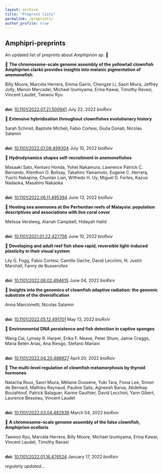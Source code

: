 ```yaml
---
layout: archive
title: "Preprint lists"
permalink: /preprints/
author_profile: true
---
```

<style>
.borderexample {
 border-style:solid;
 border-color:#287EC7;
}
</style>

## Amphipri-preprints
An updated list of preprints about *Amphiprion sp.* 🐠

<div class="tile">
🔵 <b>The chromosome-scale genome assembly of the yellowtail clownfish Amphiprion clarkii provides insights into melanic pigmentation of anemonefish </b>

Billy Moore, Marcela Herrera, Emma Gairin, Chengze Li, Saori Miura, Jeffrey Jolly, Manon Mercader, Michael Izumiyama, Erina Kawai, Timothy Ravasi, Vincent Laudet, Taewoo Ryu

<br/><b>doi:</b> <a href="https://doi.org/10.1101/2022.07.21.500941" target="_blank" rel="noopener noreferrer">10.1101/2022.07.21.500941</a>
July 22, 2022 <i>bioRxiv</i> <br/>
</div>

<!--- -----------------------------------------------------------------------  -->
<!--- -----------------------------------------------------------------------  -->

<div class="tile">
🔵 <b>Extensive hybridisation throughout clownfishes evolutionary history </b>

Sarah Schmid, Baptiste Micheli, Fabio Cortesi, Giulia Donati, Nicolas Salamin

<br/><b>doi:</b> <a href="https://doi.org/10.1101/2022.07.08.499304" target="_blank" rel="noopener noreferrer">10.1101/2022.07.08.499304</a>
July 10, 2022 <i>bioRxiv</i> <br/>
</div>

<!--- -----------------------------------------------------------------------  -->
<!--- -----------------------------------------------------------------------  -->

<div class="tile">
🔵 <b>Hydrodynamics shapes self-recruitment in anemonefishes </b>

Masaaki Sato, Kentaro Honda, Yohei Nakamura, Lawrence Patrick C. Bernardo, Klenthon O. Bolisay, Takahiro Yamamoto, Eugene C. Herrera, Yuichi Nakajima, Chunlan Lian, Wilfredo H. Uy, Miguel D. Fortes, Kazuo Nadaoka, Masahiro Nakaoka

<br/><b>doi:</b> <a href="https://doi.org/10.1101/2022.06.11.495394" target="_blank" rel="noopener noreferrer">10.1101/2022.06.11.495394</a>
June 13, 2022 <i>bioRxiv</i> <br/>
</div>

<!--- -----------------------------------------------------------------------  -->
<!--- -----------------------------------------------------------------------  -->

<div class="tile">
🔵 <b>Hosting sea anemones at the Perhentian reefs of Malaysia: population descriptives and associations with live coral cover </b>

Melissa Versteeg, Alanah Campbell, Hidayah Halid

<br/><b>doi:</b> <a href="https://doi.org/10.1101/2021.01.22.427756" target="_blank" rel="noopener noreferrer">10.1101/2021.01.22.427756</a>
June 10, 2022 <i>bioRxiv</i> <br/>
</div>

<!--- -----------------------------------------------------------------------  -->
<!--- -----------------------------------------------------------------------  -->

<div class="tile">
🔵 <b>Developing and adult reef fish show rapid, reversible light-induced plasticity in their visual system </b>

Lily G. Fogg, Fabio Cortesi, Camille Gache, David Lecchini, N. Justin Marshall, Fanny de Busserolles

<br/><b>doi:</b> <a href="https://doi.org/10.1101/2022.06.02.494615" target="_blank" rel="noopener noreferrer">10.1101/2022.06.02.494615</a>
June 04, 2022 <i>bioRxiv</i> <br/>
</div>

<!--- -----------------------------------------------------------------------  -->
<!--- -----------------------------------------------------------------------  -->

<div class="tile">
🔵 <b>Insights into the genomics of clownfish adaptive radiation: the genomic substrate of the diversification </b>

Anna Marcionetti, Nicolas Salamin

<br/><b>doi:</b> <a href="https://doi.org/10.1101/2022.05.12.491701" target="_blank" rel="noopener noreferrer">10.1101/2022.05.12.491701</a>
May 13, 2022 <i>bioRxiv</i> <br/>
</div>

<!--- -----------------------------------------------------------------------  -->
<!--- -----------------------------------------------------------------------  -->

<div class="tile">
🔵 <b>Environmental DNA persistence and fish detection in captive sponges </b>

Wang Cai, Lynsey R. Harper, Erika F. Neave, Peter Shum, Jamie Craggs, María Belén Arias, Ana Riesgo, Stefano Mariani

<br/><b>doi:</b> <a href="https://doi.org/10.1101/2022.04.20.488927" target="_blank" rel="noopener noreferrer">10.1101/2022.04.20.488927</a>
April 20, 2022 <i>bioRxiv</i> <br/>
</div>

<!--- -----------------------------------------------------------------------  -->
<!--- -----------------------------------------------------------------------  -->

<div class="tile">
🔵 <b>The multi-level regulation of clownfish metamorphosis by thyroid hormones </b>

Natacha Roux, Saori Miura, Mélanie Dussene, Yuki Tara, Fiona Lee, Simon de Bernard, Mathieu Reynaud, Pauline Salis, Agneesh Barua, Abdelhay Boulahtouf, Patrick Balaguer, Karine Gauthier, David Lecchini, Yann Gibert, Laurence Besseau, Vincent Laudet

<br/><b>doi:</b> <a href="https://doi.org/10.1101/2022.03.04.482938" target="_blank" rel="noopener noreferrer">10.1101/2022.03.04.482938</a>
March 04, 2022 <i>bioRxiv</i> <br/>
</div>
<!--- -----------------------------------------------------------------------  -->
<!--- -----------------------------------------------------------------------  -->

<div class="tile">
🔵 <b>A chromosome-scale genome assembly of the false clownfish, Amphiprion ocellaris </b>

Taewoo Ryu, Marcela Herrera, Billy Moore, Michael Izumiyama, Erina Kawai, Vincent Laudet, Timothy Ravasi

<br/><b>doi:</b> <a href="https://doi.org/10.1101/2022.01.16.476524" target="_blank" rel="noopener noreferrer">10.1101/2022.01.16.476524</a>
January 17, 2022 <i>bioRxiv</i> <br/>
</div>
<!--- -----------------------------------------------------------------------  -->
<!--- -----------------------------------------------------------------------  -->

*regularly updated...*
